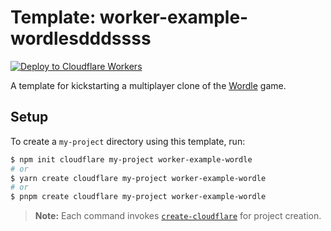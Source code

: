 # Template: worker-example-wordlesdddssss

[![Deploy to Cloudflare Workers](https://deploy.workers.cloudflare.com/button)](https://deploy.workers.cloudflare.com/?url=https://github.com/cloudflare/templates/tree/main/worker-example-wordle)

A template for kickstarting a multiplayer clone of the [Wordle](https://www.nytimes.com/games/wordle/index.html) game.

## Setup

To create a `my-project` directory using this template, run:

```sh
$ npm init cloudflare my-project worker-example-wordle
# or
$ yarn create cloudflare my-project worker-example-wordle
# or
$ pnpm create cloudflare my-project worker-example-wordle
```

> **Note:** Each command invokes [`create-cloudflare`](https://www.npmjs.com/package/create-cloudflare) for project creation.
